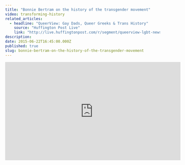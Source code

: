 ```yaml
---
title: "Bonnie Bertram on the history of the transgender movement"
video: transforming-history
related_articles:
  - headline: "QueerView: Gay Dads, Queer Greeks & Trans History"
    source: "Huffington Post Live"
    link: "http://live.huffingtonpost.com/r/segment/queerview-lgbt-news-/555fae7f02a760f442000277"
description:
date: 2015-06-22T16:45:00.000Z
published: true
slug: bonnie-bertram-on-the-history-of-the-transgender-movement
---
```


<iframe src="http://embed.live.huffingtonpost.com/HPLEmbedPlayer/?segmentId=555fae7f02a760f442000277&amp;autoPlay=false" width="570" height="321" frameborder="0" scrollable="no"></iframe>


